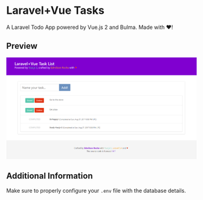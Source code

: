 # Laravel+Vue Tasks
A Laravel Todo App powered by Vue.js 2 and Bulma. Made with ♥!

## Preview
![Project Image](https://raw.githubusercontent.com/edmilsonrobson/laravel-vue-tasks/master/preview_image.png)

## Additional Information
Make sure to properly configure your `.env` file with the database details.
